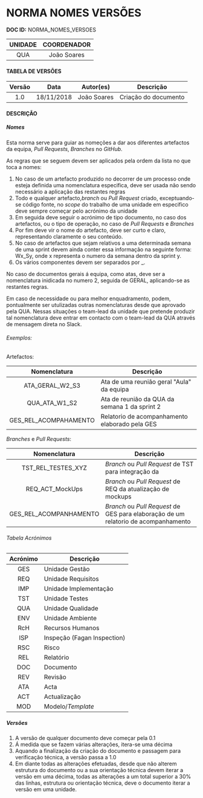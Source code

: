 # NORMA NOMES VERSÕES

**DOC ID:** NORMA_NOMES_VERSOES

| UNIDADE | COORDENADOR
|:-:|:-:
| QUA |João Soares

#### TABELA DE VERSÕES

| Versão | Data | Autor(es) | Descrição
|:-:|:-:|:-:|---
| 1.0 | 18/11/2018 | João Soares | Criação do documento

#### DESCRIÇÃO

##### Nomes

Esta norma serve para guiar as nomeções a dar aos diferentes artefactos da equipa, *Pull Requests*, *Branches* no *GitHub*.

As regras que se seguem devem ser aplicados pela ordem da lista no que toca a nomes:
1. No caso de um artefacto produzido no decorrer de um processo onde esteja definida uma nomenclatura especifica, deve ser usada não sendo necessário a aplicação das restantes regras
2. Todo e qualquer artefacto,*branch* ou *Pull Request* criado, exceptuando-se código fonte, no *scope* do trabalho de uma unidade em especifico deve sempre começar pelo acrónimo da unidade
3. Em seguida deve seguir o acrónimo de tipo documento, no caso dos artefactos, ou o tipo de operação, no caso de *Pull Requests* e *Branches* 
4. Por fim deve vir o nome do artefacto, deve ser curto e claro, representando claramente o seu conteúdo.
5. No caso de artefactos que sejam relativos a uma determinada semana de uma sprint devem ainda conter essa informação na seguinte forma: Wx_Sy, onde x representa o numero da semana dentro da sprint y.
6. Os vários componentes devem ser separados por \_.

No caso de documentos gerais á equipa, como atas, deve ser a nomenclatura inidicada no numero 2, seguida de GERAL, aplicando-se as restantes regras.

Em caso de necessidade ou para melhor enquadramento, podem, pontualmente ser utulizadas outras nomenclaturas desde que aprovado pela QUA. Nessas situações o team-lead da unidade que pretende produzir tal nomenclatura deve entrar em contacto com o team-lead da QUA através de mensagem direta no Slack.

###### Exemplos:

Artefactos:

|Nomenclatura|Descrição
|:---:|---
ATA_GERAL_W2_S3|Ata de uma reunião geral "Aula" da equipa
QUA_ATA_W1_S2|Ata de reunião da QUA da semana 1 da sprint 2
GES_REL_ACOMPAHAMENTO|Relatorio de acompanhamento elaborado pela GES

*Branches* e *Pull Requests*:

|Nomenclatura|Descrição
|:---:|---
TST_REL_TESTES_XYZ|*Branch* ou *Pull Request* de TST para integração da 
REQ_ACT_MockUps|*Branch* ou *Pull Request* de REQ da atualização de mockups 
GES_REL_ACOMPANHAMENTO|*Branch* ou *Pull Request* de GES para elaboração de um relatorio de acompanhamento


###### Tabela Acrónimos

| Acrónimo | Descrição
| :-: |---
|GES|Unidade Gestão
|REQ|Unidade Requisitos
|IMP|Unidade Implementação
|TST|Unidade Testes
|QUA|Unidade Qualidade
|ENV|Unidade Ambiente
|RcH|Recursos Humanos
|ISP|Inspeção (Fagan Inspection)
|RSC|Risco
|REL|Relatório
|DOC|Documento
|REV|Revisão
|ATA|Acta
|ACT|Actualização
|MOD|Modelo/*Template*

##### Versões

1. A versão de qualquer documento deve começar pela 0.1
2. Á medida que se fazem várias alterações, itera-se uma décima
3. Aquando a finalização da criação do documento e passagem para verificação técnica, a versão passa a 1.0
4. Em diante todas as alterações efetuadas, desde que não alterem estrutura do documento ou a sua orientação técnica devem iterar a versão em uma décima, todas as alterações a um total superior a 30% das linhas, estrutura ou orientação técnica, deve o documento iterar a versão em uma unidade.